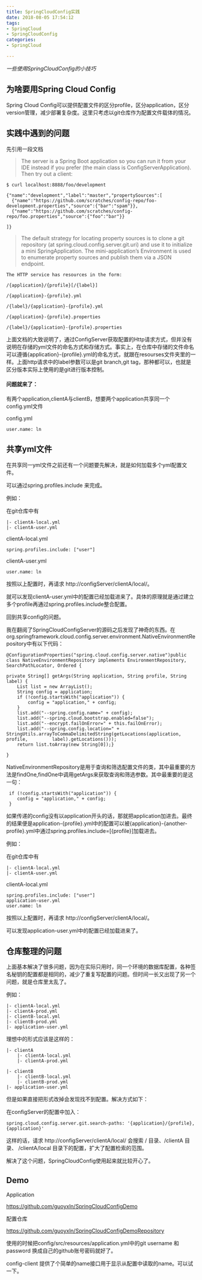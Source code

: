 ```yaml
---
title: SpringCloudConfig实践
date: 2018-08-05 17:54:12
tags:
- SpringCloud
- SpringCloudConfig
categories:
- SpringCloud

---
```


<i>一些使用SpringCloudConfig的小技巧</i>

<!-- more -->

## 为啥要用Spring Cloud Config
Spring  Cloud Config可以提供配置文件的区分profile，区分application，区分version管理，减少部署复杂度。这里只考虑以git仓库作为配置文件载体的情况。

## 实践中遇到的问题
先引用一段文档

>The server is a Spring Boot application so you can run it from your IDE instead if you prefer (the main class is ConfigServerApplication). Then try out a client:


```
$ curl localhost:8888/foo/development

{"name":"development","label":"master","propertySources":[
  {"name":"https://github.com/scratches/config-repo/foo-development.properties","source":{"bar":"spam"}},
  {"name":"https://github.com/scratches/config-repo/foo.properties","source":{"foo":"bar"}}

]}
```

>The default strategy for locating property sources is to clone a git repository (at spring.cloud.config.server.git.uri) and use it to initialize a mini SpringApplication. The mini-application’s Environment is used to enumerate property sources and publish them via a JSON endpoint.

```
The HTTP service has resources in the form:

/{application}/{profile}[/{label}]

/{application}-{profile}.yml

/{label}/{application}-{profile}.yml

/{application}-{profile}.properties

/{label}/{application}-{profile}.properties

```

上面文档的大致说明了，通过ConfigServer获取配置的Http请求方式，但并没有说明在存储的yml文件的命名方式和存储方式。事实上，在仓库中存储的文件命名可以遵循{application}-{profile}.yml的命名方式，就跟在resourses文件夹里的一样。上面http请求中的label参数可以是git branch,git tag，那种都可以，也就是区分版本实际上使用的是git进行版本控制。

#### 问题就来了：

有两个application,clientA与clientB，想要两个application共享同一个config.yml文件

config.yml

```
user.name: ln

```
## 共享yml文件
在共享同一yml文件之前还有一个问题要先解决，就是如何加载多个yml配置文件。

可以通过spring.profiles.include 来完成。

例如：

在git仓库中有

```
|- clientA-local.yml
|- clientA-user.yml
```

clientA-local.yml

```
spring.profiles.include: ["user"]
```
clientA-user.yml

```
user.name: ln
```
按照以上配置时，再请求 http://configServer/clientA/local/。

就可以发现clientA-user.yml中的配置已经加载进来了。具体的原理就是通过建立多个profile再通过spring.profiles.include整合配置。

回到共享config的问题。

我在翻阅了SpringCloudConfigServer的源码之后发现了神奇的东西。在org.springframework.cloud.config.server.environment.NativeEnvironmentRepository中有以下代码：

```
@ConfigurationProperties("spring.cloud.config.server.native")public class NativeEnvironmentRepository implements EnvironmentRepository, SearchPathLocator, Ordered {

private String[] getArgs(String application, String profile, String label) {
    List list = new ArrayList();
    String config = application;
    if (!config.startsWith("application")) {
        config = "application," + config;
    }    
    list.add("--spring.config.name=" + config);    
    list.add("--spring.cloud.bootstrap.enabled=false");
    list.add("--encrypt.failOnError=" + this.failOnError);
    list.add("--spring.config.location=" +            StringUtils.arrayToCommaDelimitedString(getLocations(application, profile,         label).getLocations()));
    return list.toArray(new String[0]);}

}
```

NativeEnvironmentRepository是用于查询和筛选配置文件的类，其中最重要的方法是findOne,findOne中调用getArgs来获取查询和筛选参数。其中最重要的是这一句：

```
 if (!config.startsWith("application")) {     
    config = "application," + config;
 }    
```
如果传递的config没有以application开头的话，那就把application加进去。最终的结果便是application-{profile}.yml中的配置可以被{application}-{another-profile}.yml中通过spring.profiles.include=[{profile}]加载进去。

例如：

在git仓库中有

```
|- clientA-local.yml
|- clientA-user.yml
```

clientA-local.yml

```
spring.profiles.include: ["user"]
application-user.yml
user.name: ln
```

按照以上配置时，再请求 http://configServer/clientA/local/。

可以发现application-user.yml中的配置已经加载进来了。

## 仓库整理的问题
上面基本解决了很多问题，因为在实际只用时，同一个环境的数据库配置，各种签名秘钥的配置都是相同的，减少了重复写配置的问题。但时间一长又出现了另一个问题，就是仓库里太乱了。

例如：

```
|- clientA-local.yml
|- clientA-prod.yml
|- clientB-local.yml
|- clientB-prod.yml
|- application-user.yml

```
理想中的形式应该是这样的：

```
|- clientA
    |- clientA-local.yml
    |- clientA-prod.yml

|- clientB
    |- clientB-local.yml
    |- clientB-prod.yml
|- application-user.yml

```

但是如果直接把形式改掉会发现找不到配置。解决方式如下：

在configServer的配置中加入：

```
spring.cloud.config.server.git.search-paths: '{application}/{profile},{application}'
```

这样的话，请求 http://configServer/clientA/local/ 会搜索 / 目录、/clientA 目录、 /clientA/local 目录下的配置，扩大了配置检索的范围。

解决了这个问题，SpringCloudConfig使用起来就比较开心了。

## Demo
Application

https://github.com/guoyxln/SpringCloudConfigDemo

配置仓库

https://github.com/guoyxln/SpringCloudConfigDemoRepository

使用的时候把config/src/resources/application.yml中的git username 和 password 换成自己的github账号密码就好了。

config-client 提供了个简单的name接口用于显示从配置中读取的name。可以试一下。

